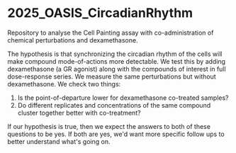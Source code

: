 # 2025_OASIS_CircadianRhythm
Repository to analyse the Cell Painting assay with co-administration of chemical perturbations and dexamethasone. 

The hypothesis is that synchronizing the circadian rhythm of the cells will make compound mode-of-actions more detectable. We test this by adding dexamethasone (a GR agonist) along with the compounds of interest in full dose-response series. We measure the same perturbations but without dexamethasone. We check two things:

1) Is the point-of-departure lower for dexamethasone co-treated samples?
2) Do different replicates and concentrations of the same compound cluster together better with co-treatment?

If our hypothesis is true, then we expect the answers to both of these questions to be yes. If both are yes, we'd want more specific follow ups to better understand what's going on.
